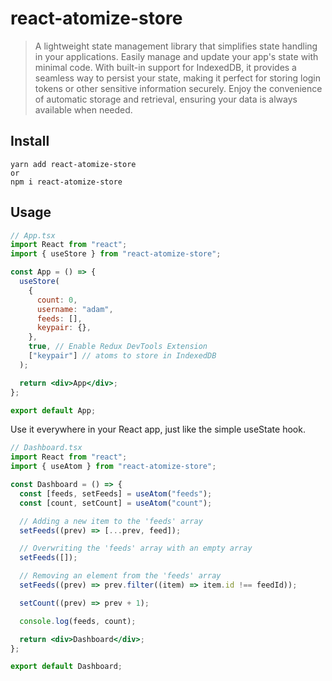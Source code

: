# react-atomize-store

> A lightweight state management library that simplifies state handling in your applications. Easily manage and update your app's state with minimal code. With built-in support for IndexedDB, it provides a seamless way to persist your state, making it perfect for storing login tokens or other sensitive information securely. Enjoy the convenience of automatic storage and retrieval, ensuring your data is always available when needed.

## Install

```
yarn add react-atomize-store
or
npm i react-atomize-store
```

## Usage

```jsx
// App.tsx
import React from "react";
import { useStore } from "react-atomize-store";

const App = () => {
  useStore(
    {
      count: 0,
      username: "adam",
      feeds: [],
      keypair: {},
    },
    true, // Enable Redux DevTools Extension
    ["keypair"] // atoms to store in IndexedDB
  );

  return <div>App</div>;
};

export default App;
```

Use it everywhere in your React app, just like the simple useState hook.

```jsx
// Dashboard.tsx
import React from "react";
import { useAtom } from "react-atomize-store";

const Dashboard = () => {
  const [feeds, setFeeds] = useAtom("feeds");
  const [count, setCount] = useAtom("count");

  // Adding a new item to the 'feeds' array
  setFeeds((prev) => [...prev, feed]);

  // Overwriting the 'feeds' array with an empty array
  setFeeds([]);

  // Removing an element from the 'feeds' array
  setFeeds((prev) => prev.filter((item) => item.id !== feedId));

  setCount((prev) => prev + 1);

  console.log(feeds, count);

  return <div>Dashboard</div>;
};

export default Dashboard;
```
